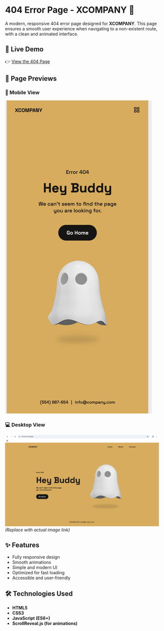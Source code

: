 # 404 Error Page - XCOMPANY 🚀

A modern, responsive 404 error page designed for **XCOMPANY**. This page ensures a smooth user experience when navigating to a non-existent route, with a clean and animated interface.

## 🔗 Live Demo
👉 [View the 404 Page](https://jolly-cactus-1921a8.netlify.app)

## 📸 Page Previews
### 📱 Mobile View
![Mobile Preview](assets/img/mobile.png) 

### 💻 Desktop View
![Desktop Preview](assets/img/desktop.png) *(Replace with actual image link)*

## ✨ Features
- Fully responsive design
- Smooth animations
- Simple and modern UI
- Optimized for fast loading
- Accessible and user-friendly

## 🛠️ Technologies Used
- **HTML5**
- **CSS3**
- **JavaScript (ES6+)**
- **ScrollReveal.js (for animations)**


